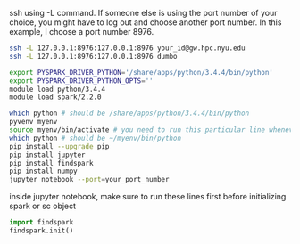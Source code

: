ssh using -L command. If someone else is using the port number of your choice, you might have to log out and choose another port number. In this example, I choose a port number 8976.

```bash
ssh -L 127.0.0.1:8976:127.0.0.1:8976 your_id@gw.hpc.nyu.edu
ssh -L 127.0.0.1:8976:127.0.0.1:8976 dumbo
```
```bash
export PYSPARK_DRIVER_PYTHON='/share/apps/python/3.4.4/bin/python'
export PYSPARK_DRIVER_PYTHON_OPTS='' 
module load python/3.4.4
module load spark/2.2.0
```

```bash
which python # should be /share/apps/python/3.4.4/bin/python
pyvenv myenv
source myenv/bin/activate # you need to run this particular line whenever you login
which python # should be ~/myenv/bin/python
pip install --upgrade pip
pip install jupyter
pip install findspark
pip install numpy
jupyter notebook --port=your_port_number
```

inside jupyter notebook, make sure to run these lines first before initializing spark or sc object
```Python
import findspark
findspark.init()
```
